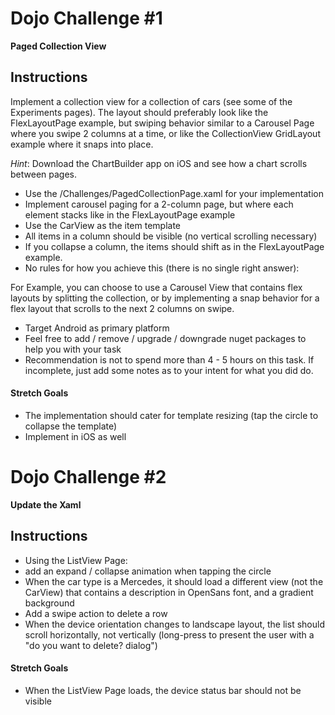 # Dojo Challenge #1

**Paged Collection View**

## Instructions﻿

Implement a collection view for a collection of cars (see some of the Experiments pages). The layout should preferably look like the FlexLayoutPage example, but swiping behavior similar to a Carousel Page where you swipe 2 columns at a time, or like the CollectionView GridLayout example where it snaps into place.

*Hint*: Download the ChartBuilder app on iOS and see how a chart scrolls between pages.

- Use the /Challenges/PagedCollectionPage.xaml for your implementation
- Implement carousel paging for a 2-column page, but where each element stacks like in the FlexLayoutPage example
- Use the CarView as the item template
- All items in a column should be visible (no vertical scrolling necessary)
- If you collapse a column, the items should shift as in the FlexLayoutPage example.
- No rules for how you achieve this (there is no single right answer):

For Example, you can choose to use a Carousel View that contains flex layouts by splitting the collection,	or by implementing a snap behavior for a flex layout that scrolls to the next 2 columns on swipe.

- Target Android as primary platform
- Feel free to add / remove / upgrade / downgrade nuget packages to help you with your task
- Recommendation is not to spend more than 4 - 5 hours on this task. If incomplete, just add some notes as to your intent for what you did do.

#### Stretch Goals

- The implementation should cater for template resizing (tap the circle to collapse the template)
- Implement in iOS as well

# Dojo Challenge #2

**Update the Xaml**

## Instructions

- Using the ListView Page:
- add an expand / collapse animation when tapping the circle
- When the car type is a Mercedes, it should load a different view (not the CarView) that contains a description in OpenSans font, and a gradient background
- Add a swipe action to delete a row
- When the device orientation changes to landscape layout, the list should scroll horizontally, not vertically (long-press to present the user with a "do you want to delete? dialog")

#### Stretch Goals

- When the ListView Page loads, the device status bar should not be visible


